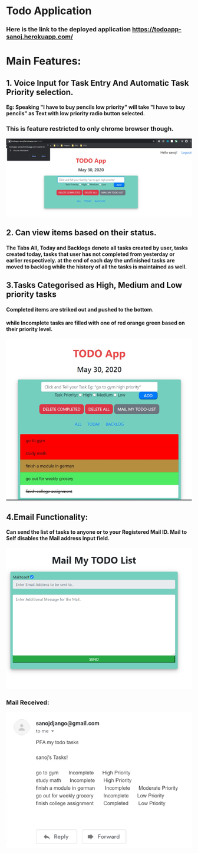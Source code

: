 # Todo Application

### Here is the link to the deployed application https://todoapp-sanoj.herokuapp.com/



# Main Features:
  
  ## 1. Voice Input for Task Entry And Automatic Task Priority selection.
  #### Eg:  Speaking "I have to buy pencils low priority" will take "I have to buy pencils" as Text with low priority radio button selected.
  ### This is feature restricted to only chrome browser though.
  
   ![](imagesfolder/voice2.png)
  
  
  ## 2. Can view items based on their status.
  
  #### The Tabs All, Today and Backlogs denote all tasks created by user, tasks created today, tasks that user has not completed from yesterday or earlier respectively. at the end of each day the unfinished tasks are moved to backlog while the history of all the tasks is maintained as well.
  
  
  ## 3.Tasks Categorised as High, Medium and Low priority tasks
   #### Completed items are striked out and pushed to the bottom.
   #### while Incomplete tasks are filled with one of red orange green based on their priority level.
  
   ![](imagesfolder/todoapp.png)
  
 
  
  
  ## 4.Email Functionality:
   #### Can send the list of tasks to anyone or to your Registered Mail ID. Mail to Self disables the Mail address input field.
  
   ![](imagesfolder/mail.png)
  
  ### Mail Received:
   ![](imagesfolder/mailed.PNG)
